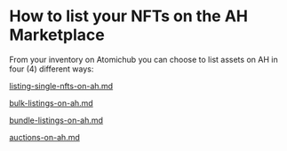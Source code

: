 # How to list your NFTs on the AH Marketplace

From your inventory on Atomichub you can choose to list assets on AH in four (4) different ways:

[listing-single-nfts-on-ah.md](listing-single-nfts-on-ah.md "mention")

[bulk-listings-on-ah.md](bulk-listings-on-ah.md "mention")

[bundle-listings-on-ah.md](bundle-listings-on-ah.md "mention")

[auctions-on-ah.md](auctions-on-ah.md "mention")

